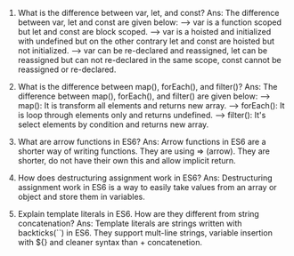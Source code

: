 1) What is the difference between var, let, and const?
Ans: The difference between var, let and const are given below:
    --> var is a function scoped but let and const are block scoped.
    --> var is a hoisted and initialized with undefined but on the other contrary let and const are hoisted but not initialized.
    --> var can be re-declared and reassigned, let can be reassigned but can not re-declared in the same scope, const cannot be reassigned or re-declared.

2) What is the difference between map(), forEach(), and filter()?
Ans: The difference between map(), forEach(), and filter() are given below:
    --> map(): It is transform all elements and returns new array.
    --> forEach(): It is loop through elements only and returns undefined.
    --> filter(): It's select elements by condition and returns new array.

3) What are arrow functions in ES6?
Ans: Arrow functions in ES6 are a shorter way of writing functions. They are using => (arrow). They are shorter, do not have their own this and allow implicit return.

4) How does destructuring assignment work in ES6?
Ans: Destructuring assignment work in ES6 is a way to easily take values from an array or object and store them in variables.

5) Explain template literals in ES6. How are they different from string concatenation?
Ans: Template literals are strings written with backticks(``) in ES6. They support mult-line strings, variable insertion with ${} and cleaner syntax than + concatenetion.